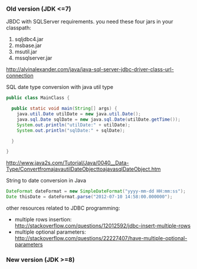 ### Old version (JDK <=7) 
JBDC with SQLServer requirements.
you need these four jars in your classpath:
1. sqljdbc4.jar
2. msbase.jar
3. msutil.jar
4. mssqlserver.jar

http://alvinalexander.com/java/java-sql-server-jdbc-driver-class-url-connection


SQL date type conversion with java util type
```java 
public class MainClass {

  public static void main(String[] args) {
    java.util.Date utilDate = new java.util.Date();
    java.sql.Date sqlDate = new java.sql.Date(utilDate.getTime());
    System.out.println("utilDate:" + utilDate);
    System.out.println("sqlDate:" + sqlDate);

  }

}
``` 
http://www.java2s.com/Tutorial/Java/0040__Data-Type/ConvertfromajavautilDateObjecttoajavasqlDateObject.htm

String to date conversion in Java 
```java
DateFormat dateFormat = new SimpleDateFormat("yyyy-mm-dd HH:mm:ss");
Date thisDate = dateFormat.parse("2012-07-10 14:58:00.000000");
```
other resources related to JDBC programming:
* multiple rows insertion: http://stackoverflow.com/questions/12012592/jdbc-insert-multiple-rows
* multiple optional parameters: http://stackoverflow.com/questions/22227407/have-multiple-optional-parameters

### New version (JDK >=8)
